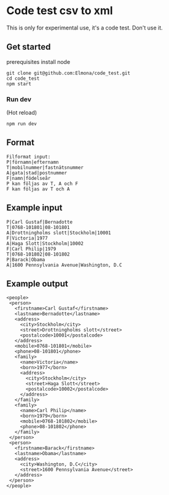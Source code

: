 # Code test csv to xml

This is only for experimental use, it's a code test. Don't use it.

## Get started

prerequisites install node

```
git clone git@github.com:Elmona/code_test.git
cd code_test
npm start
```

### Run dev

(Hot reload)

```
npm run dev
```

## Format

```
Filformat input:
P|förnamn|efternamn
T|mobilnummer|fastnätsnummer
A|gata|stad|postnummer
F|namn|födelseår
P kan följas av T, A och F
F kan följas av T och A
```

## Example input

```
P|Carl Gustaf|Bernadotte
T|0768-101801|08-101801
A|Drottningholms slott|Stockholm|10001
F|Victoria|1977
A|Haga Slott|Stockholm|10002
F|Carl Philip|1979
T|0768-101802|08-101802
P|Barack|Obama
A|1600 Pennsylvania Avenue|Washington, D.C
```

## Example output

```
<people>
 <person>
   <firstname>Carl Gustaf</firstname>
   <lastname>Bernadotte</lastname>
   <address>
     <city>Stockholm</city>
     <street>Drottningholms slott</street>
     <postalcode>10001</postalcode>
   </address>
   <mobile>0768-101801</mobile>
   <phone>08-101801</phone>
   <family>
     <name>Victoria</name>
     <born>1977</born>
     <address>
       <city>Stockholm</city>
       <street>Haga Slott</street>
       <postalcode>10002</postalcode>
     </address>
   </family>
   <family>
     <name>Carl Philip</name>
     <born>1979</born>
     <mobile>0768-101802</mobile>
     <phone>08-101802</phone>
   </family>
 </person>
 <person>
   <firstname>Barack</firstname>
   <lastname>Obama</lastname>
   <address>
     <city>Washington, D.C</city>
     <street>1600 Pennsylvania Avenue</street>
   </address>
 </person>
</people>
```
